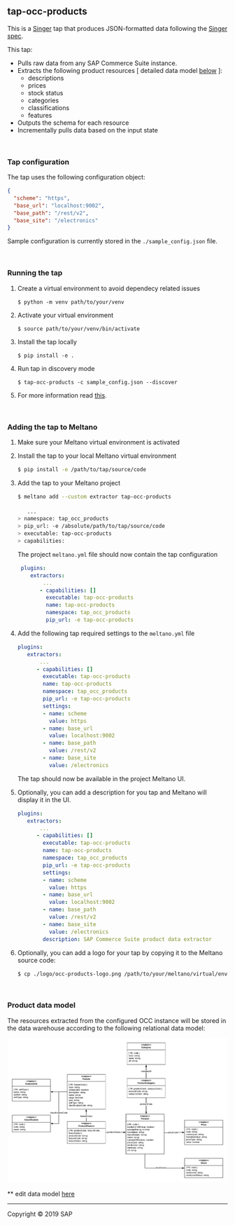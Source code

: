 ## tap-occ-products

This is a [Singer](https://singer.io) tap that produces JSON-formatted data
following the [Singer
spec](https://github.com/singer-io/getting-started/blob/master/SPEC.md).

This tap:

- Pulls raw data from any SAP Commerce Suite instance.
- Extracts the following product resources [ detailed data model [below](#product-data-model) ]:
  - descriptions
  - prices
  - stock status
  - categories
  - classifications
  - features
- Outputs the schema for each resource
- Incrementally pulls data based on the input state

<br>

### Tap configuration

The tap uses the following configuration object:
 
```json
{
  "scheme": "https",
  "base_url": "localhost:9002",
  "base_path": "/rest/v2",
  "base_site": "/electronics"
}
```

Sample configuration is currently stored in the `./sample_config.json` file.

<br>

### Running the tap

1. Create a virtual environment to avoid dependecy related issues
    ```text
    $ python -m venv path/to/your/venv
    ```

2. Activate your virtual environment
     ```text
    $ source path/to/your/venv/bin/activate
    ```

3. Install the tap locally
    ```text
    $ pip install -e . 
    ```
   
4. Run tap in discovery mode
    ```text
    $ tap-occ-products -c sample_config.json --discover
    ```
   
5. For more information read [this](https://github.com/singer-io/getting-started). 

<br>

### Adding the tap to Meltano

1. Make sure your Meltano virtual environment is activated

2. Install the tap to your local Meltano virtual environment
    ```bash
    $ pip install -e /path/to/tap/source/code
    ```

3. Add the tap to your Meltano project
    ```bash
    $ meltano add --custom extractor tap-occ-products
    
       ...
    > namespace: tap_occ_products
    > pip_url: -e /absolute/path/to/tap/source/code
    > executable: tap-occ-products
    > capabilities: 
    ```
   
   The project `meltano.yml` file should now contain the tap configuration
   ```yaml
    plugins:
       extractors:
           ...
          - capabilities: []
            executable: tap-occ-products
            name: tap-occ-products
            namespace: tap_occ_products
            pip_url: -e tap-occ-products
    ```
   
4. Add the following tap required settings to the `meltano.yml` file
    ```yaml
    plugins:
       extractors:
           ...
          - capabilities: []
            executable: tap-occ-products
            name: tap-occ-products
            namespace: tap_occ_products
            pip_url: -e tap-occ-products
            settings:
            - name: scheme
              value: https
            - name: base_url
              value: localhost:9002
            - name: base_path
              value: /rest/v2
            - name: base_site
              value: /electronics
    ```

    The tap should now be available in the project Meltano UI.
    
5. Optionally, you can add a description for you tap and Meltano will display it in the UI.
    ```yaml
    plugins:
       extractors:
           ...
          - capabilities: []
            executable: tap-occ-products
            name: tap-occ-products
            namespace: tap_occ_products
            pip_url: -e tap-occ-products
            settings:
            - name: scheme
              value: https
            - name: base_url
              value: localhost:9002
            - name: base_path
              value: /rest/v2
            - name: base_site
              value: /electronics
            description: SAP Commerce Suite product data extractor
    ```
   
6. Optionally, you can add a logo for your tap by copying it to the Meltano source code:
   ```bash
   $ cp ./logo/occ-products-logo.png /path/to/your/meltano/virtual/env/lib/python3.7/site-packages/meltano/api/static/logos
   ```

<br>

### Product data model 

The resources extracted from the configured OCC instance will be stored in the data warehouse according to the following relational data model:

![warehouse schema](./doc/warehouse-schema.png)

** edit data model [here](https://www.lucidchart.com/invitations/accept/1cccf1ee-a990-49bc-a2e2-9d5fe31009ec)

---

Copyright &copy; 2019 SAP
